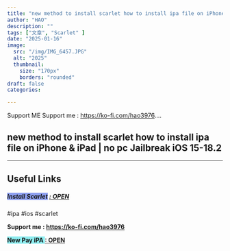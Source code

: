 ```yaml
---
title: "new method to install scarlet how to install ipa file on iPhone & iPad | no pc Jailbreak iOS 15-18.2"
author: "HAO"
description: ""
tags: ["文章", "Scarlet" ]
date: "2025-01-16"
image:
  src: "/img/IMG_6457.JPG"
  alt: "2025"
  thumbnail:
    size: "170px"
    borders: "rounded"
draft: false
categories:

---
```


Support ME 
Support me : https://ko-fi.com/hao3976....
<!--more-->

## **new method to install scarlet how to install ipa file on iPhone & iPad | no pc Jailbreak iOS 15-18.2**

---

## **Useful Links**

##### **<font style="background: #8d9ff0"> Install Scarlet</font>** **[  : OPEN](https://jiun8631.pages.dev/post/esign_0111/)**

#ipa #ios #scarlet

**Support me : https://ko-fi.com/hao3976**

 **<font style="background: #8dedf0 "> New Pay iPA </font>** **[  : OPEN](https://www.patreon.com/hao8?utm_medium=unknown&utm_source=join_link&utm_campaign=creatorshare_creator&utm_content=copyLink)**
